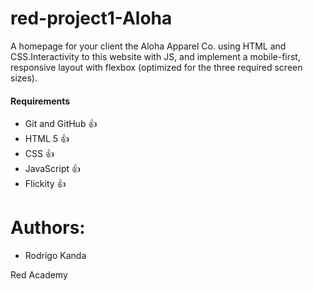 # red-project1-Aloha
A homepage for your client the Aloha Apparel Co. using HTML and CSS.Interactivity to this website with JS, and implement a mobile-first, 
responsive layout with flexbox (optimized for the three required screen sizes).

#### Requirements
* Git and GitHub :+1:
* HTML 5 :+1:
* CSS :+1:
* JavaScript :+1:
* Flickity :+1:

# Authors:
- Rodrigo Kanda 

Red Academy
